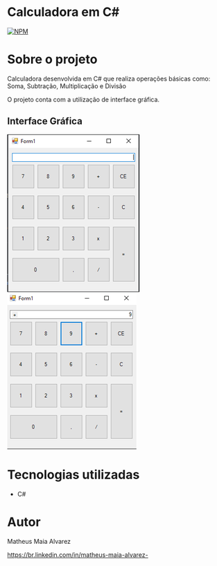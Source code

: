 # Calculadora em C#
[![NPM](https://img.shields.io/npm/l/react)](https://github.com/MatheusAlvarez/exemplo-readme/blob/main/LICENSE) 

# Sobre o projeto

Calculadora desenvolvida em C# que realiza operações básicas como: Soma, Subtração, Multiplicação e Divisão

O projeto conta com a utilização de interface gráfica.

## Interface Gráfica
![Calc](https://github.com/MatheusAlvarez/Calculadora-CSharp/blob/main/_assets/calc1.PNG) ![Mobile 2](https://github.com/MatheusAlvarez/Calculadora-CSharp/blob/main/_assets/calc2.PNG)

# Tecnologias utilizadas
- C#

# Autor

Matheus Maia Alvarez

https://br.linkedin.com/in/matheus-maia-alvarez-
